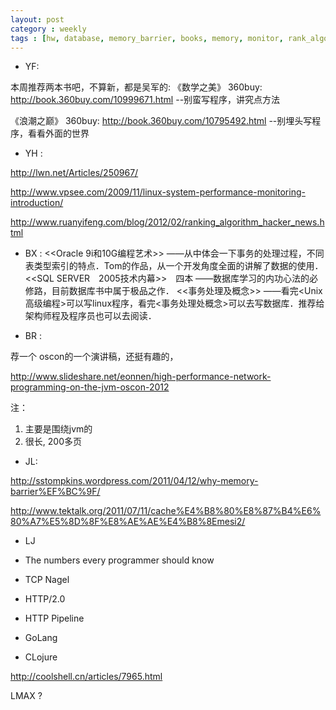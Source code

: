```yaml
---
layout: post
category : weekly
tags : [hw, database, memory_barrier, books, memory, monitor, rank_algorithm, cache, tcp, http/2.0, ]
---
```



- YF: 

本周推荐两本书吧，不算新，都是吴军的:
《数学之美》 360buy: http://book.360buy.com/10999671.html
 --别蛮写程序，讲究点方法

《浪潮之巅》 360buy: http://book.360buy.com/10795492.html
 --别埋头写程序，看看外面的世界



- YH :

http://lwn.net/Articles/250967/

http://www.vpsee.com/2009/11/linux-system-performance-monitoring-introduction/

http://www.ruanyifeng.com/blog/2012/02/ranking_algorithm_hacker_news.html


- BX :
<<Oracle 9i和10G编程艺术>>
――从中体会一下事务的处理过程，不同表类型索引的特点．Tom的作品，从一个开发角度全面的讲解了数据的使用．
<<SQL SERVER　2005技术内幕>>　四本
――数据库学习的内功心法的必修路，目前数据库书中属于极品之作．
<<事务处理及概念>>
――看完<Unix高级编程>可以写linux程序，看完<事务处理处概念>可以去写数据库．推荐给架构师程及程序员也可以去阅读．


- BR :

荐一个
oscon的一个演讲稿，还挺有趣的，

http://www.slideshare.net/eonnen/high-performance-network-programming-on-the-jvm-oscon-2012

注：

1. 主要是围绕jvm的
2. 很长, 200多页



- JL:


http://sstompkins.wordpress.com/2011/04/12/why-memory-barrier%EF%BC%9F/

http://www.tektalk.org/2011/07/11/cache%E4%B8%80%E8%87%B4%E6%80%A7%E5%8D%8F%E8%AE%AE%E4%B8%8Emesi2/

 

- LJ


- The numbers every programmer should know
- TCP Nagel 
- HTTP/2.0
- HTTP Pipeline

- GoLang
- CLojure 


http://coolshell.cn/articles/7965.html

LMAX ?
